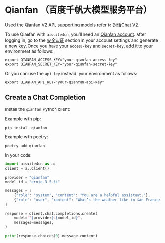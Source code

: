 # Qianfan （百度千帆大模型服务平台）


Used the Qianfan V2 API, supporting models refer to [对话Chat V2](https://cloud.baidu.com/doc/WENXINWORKSHOP/s/Wm3fhy2vb).

To use Qianfan with `aisuite4cn`, you’ll need an [Qianfan account](https://login.bce.baidu.com/?_=1734615619743&redirect=https%3A%2F%2Fconsole.bce.baidu.com%2Fiam%2F#/iam/baseinfo). 
After logging in, go to the [安全认证](https://console.bce.baidu.com/iam/#/iam/accesslist) section in your account settings and generate a new key. 
Once you have your `access-key` and `secret-key`, add it to your environment as follows:

```shell
export QIANFAN_ACCESS_KEY="your-qianfan-access-key"
export QIANFAN_SECRET_KEY="your-qianfan-secret-key"
```

Or you can use the `api_key` instead. your environment as follows:

```shell
export QIANFAN_API_KEY="your-qianfan-api-key"
```


## Create a Chat Completion

Install the `qianfan` Python client:

Example with pip:
```shell
pip install qianfan
```

Example with poetry:
```shell
poetry add qianfan
```

In your code:
```python
import aisuite4cn as ai
client = ai.Client()

provider = "qianfan"
model_id = "ernie-3.5-8k" 

messages = [
    {"role": "system", "content": "You are a helpful assistant."},
    {"role": "user", "content": "What’s the weather like in San Francisco?"},
]

response = client.chat.completions.create(
    model=f"{provider}:{model_id}",
    messages=messages,
)

print(response.choices[0].message.content)
```
